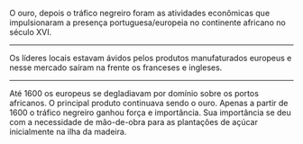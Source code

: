 
O ouro, depois o tráfico negreiro foram as atividades econômicas que impulsionaram a presença portuguesa/europeia no continente africano no século XVI. 
___
Os líderes locais estavam ávidos pelos produtos manufaturados europeus e nesse mercado saíram na frente os franceses e ingleses. 
___
Até 1600 os europeus se degladiavam por domínio sobre os portos africanos. O principal produto continuava sendo o ouro. Apenas a partir de 1600 o tráfico negreiro ganhou força e importância. Sua importância se deu com a necessidade de mão-de-obra para as plantações de açúcar inicialmente na ilha da madeira. 